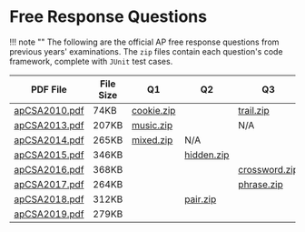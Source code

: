 # Free Response Questions

!!! note ""
    The following are the official AP free response questions from previous
    years' examinations. The `zip` files contain each question's code framework,
    complete with `JUnit` test cases.

PDF File | File Size | Q1 | Q2 | Q3 | Q4
-------- | --------- | -- | -- | -- | --
[apCSA2010.pdf](/pdf/apCSA2010.pdf) | 74KB | [cookie.zip](/csa/zip/cookie.zip) | | [trail.zip](/csa/zip/trail.zip) | N/A
[apCSA2013.pdf](/pdf/apCSA2013.pdf) | 207KB | [music.zip](/csa/zip/music.zip)   | | N/A | [sky.zip](/csa/zip/sky.zip)
[apCSA2014.pdf](/pdf/apCSA2014.pdf) | 265KB | [mixed.zip](/csa/zip/mixed.zip)   | N/A |  |
[apCSA2015.pdf](/pdf/apCSA2015.pdf) | 346KB | | [hidden.zip](/csa/zip/hidden.zip) |  |
[apCSA2016.pdf](/pdf/apCSA2016.pdf) | 368KB | | | [crossword.zip](/csa/zip/crossword.zip) | [formatter.zip](/csa/zip/formatter.zip)
[apCSA2017.pdf](/pdf/apCSA2017.pdf) | 264KB | | | [phrase.zip](/csa/zip/phrase.zip) |
[apCSA2018.pdf](/pdf/apCSA2018.pdf) | 312KB | | [pair.zip](/csa/zip/pair.zip) | |  [tester.zip](/csa/zip/tester.zip)
[apCSA2019.pdf](/pdf/apCSA2019.pdf) | 279KB | |  | | 

